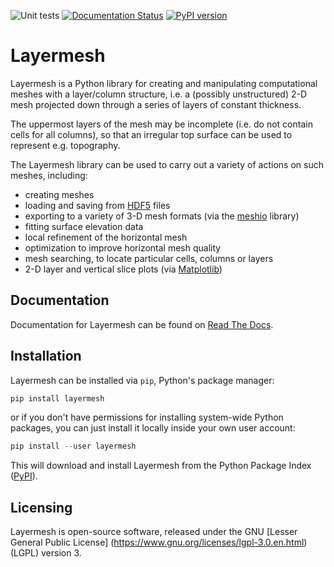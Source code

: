 ![Unit tests](https://github.com/acroucher/layermesh/workflows/Unit%20tests/badge.svg) [![Documentation Status](https://readthedocs.org/projects/layermesh/badge/?version=latest)](https://layermesh.readthedocs.io/en/latest/?badge=latest) [![PyPI version](https://badge.fury.io/py/layermesh.svg)](https://badge.fury.io/py/layermesh)

# Layermesh

Layermesh is a Python library for creating and manipulating computational meshes with a layer/column structure, i.e. a (possibly unstructured) 2-D mesh projected down through a series of layers of constant thickness.

The uppermost layers of the mesh may be incomplete (i.e. do not contain cells for all columns), so that an irregular top surface can be used to represent e.g. topography.

The Layermesh library can be used to carry out a variety of actions on such meshes, including:

* creating meshes
* loading and saving from [HDF5](https://www.hdfgroup.org/solutions/hdf5/) files
* exporting to a variety of 3-D mesh formats (via the
  [meshio](https://pypi.org/project/meshio/) library)
* fitting surface elevation data
* local refinement of the horizontal mesh
* optimization to improve horizontal mesh quality
* mesh searching, to locate particular cells, columns or layers
* 2-D layer and vertical slice plots (via [Matplotlib](https://matplotlib.org/))

## Documentation

Documentation for Layermesh can be found on [Read The Docs](https://layermesh.readthedocs.io/en/latest/).

## Installation

Layermesh can be installed via `pip`, Python's package manager:

```python
pip install layermesh
```

or if you don't have permissions for installing system-wide Python packages, you can just install it locally inside your own user account:

```python
pip install --user layermesh
```

This will download and install Layermesh from the Python Package Index ([PyPI](https://pypi.org)).

## Licensing

Layermesh is open-source software, released under the GNU [Lesser General Public License] (https://www.gnu.org/licenses/lgpl-3.0.en.html)(LGPL) version 3.
